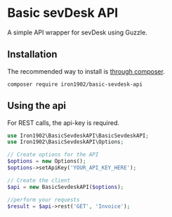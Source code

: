 # Basic sevDesk API

A simple API wrapper for sevDesk using Guzzle.


## Installation

The recommended way to install is [through composer](http://packagist.org).

    composer require iron1902/basic-sevdesk-api
    
    
## Using the api

For REST calls, the api-key is required.

```php
use Iron1902\BasicSevdeskAPI\BasicSevdeskAPI;
use Iron1902\BasicSevdeskAPI\Options;

// Create options for the API
$options = new Options();
$options->setApiKey('YOUR_API_KEY_HERE');

// Create the client
$api = new BasicSevdeskAPI($options);

//perform your requests
$result = $api->rest('GET', 'Invoice');
```
